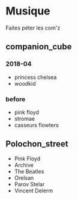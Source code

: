 # Musique

Faites péter les com'z

## companion_cube

### 2018-04

- princess chelsea 
- woodkid

### before

- pink floyd
- stromae
- casseurs flowters

## Polochon_street

* Pink Floyd
* Archive
* The Beatles
* Orelsan
* Parov Stelar
* Vincent Delerm
